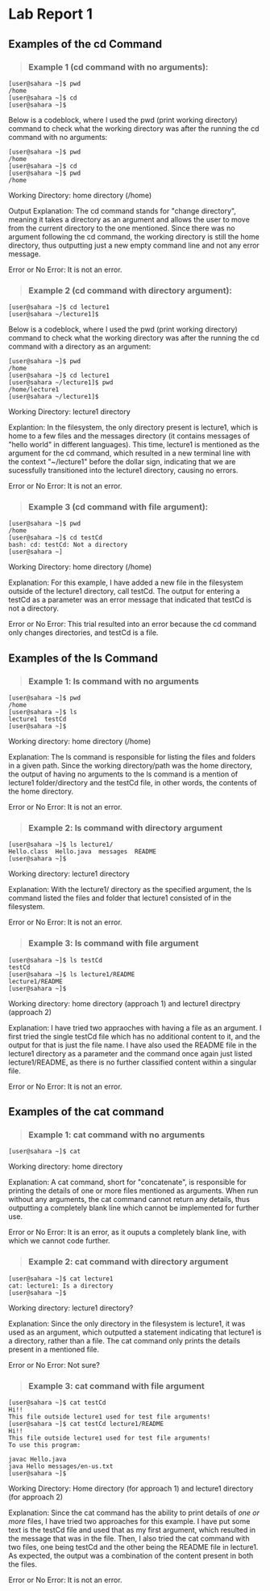 # Lab Report 1
## Examples of the cd Command
> ### Example 1 (cd command with no arguments):

```
[user@sahara ~]$ pwd
/home
[user@sahara ~]$ cd
[user@sahara ~]$
```

Below is a codeblock, where I used the pwd (print working directory) command to check what the working directory was after the running the cd command with no arguments:

```
[user@sahara ~]$ pwd
/home
[user@sahara ~]$ cd
[user@sahara ~]$ pwd
/home
```

Working Directory: home directory (/home)

Output Explanation: The cd command stands for "change directory", meaning it takes a directory as an argument and allows the user to move from the current directory to the one mentioned. Since there was no argument following the cd command, the working directory is still the home directory, thus outputting just a new empty command line and not any error message.

Error or No Error: It is not an error.

> ### Example 2 (cd command with directory argument):

```
[user@sahara ~]$ cd lecture1
[user@sahara ~/lecture1]$
```

Below is a codeblock, where I used the pwd (print working directory) command to check what the working directory was after the running the cd command with a directory as an argument:

```
[user@sahara ~]$ pwd
/home
[user@sahara ~]$ cd lecture1
[user@sahara ~/lecture1]$ pwd
/home/lecture1
[user@sahara ~/lecture1]$
```

Working Directory: lecture1 directory

Explantion: In the filesystem, the only directory present is lecture1, which is home to a few files and the messages directory (it contains messages of "hello world" in different languages). This time, lecture1 is mentioned as the argument for the cd command, which resulted in a new terminal line with the context "~/lecture1" before the dollar sign, indicating that we are sucessfully transitioned into the lecture1 directory, causing no errors.

Error or No Error: It is not an error.

> ### Example 3 (cd command with file argument):

```
[user@sahara ~]$ pwd
/home
[user@sahara ~]$ cd testCd
bash: cd: testCd: Not a directory
[user@sahara ~]
```
Working Directory: home directory (/home)

Explanation: For this example, I have added a new file in the filesystem outside of the lecture1 directory, call testCd. The output for entering a testCd as a parameter was an error message that indicated that testCd is not a directory. 

Error or No Error: This trial resulted into an error because the cd command only changes directories, and testCd is a file.


## Examples of the ls Command
> ### Example 1: ls command with no arguments

```
[user@sahara ~]$ pwd
/home
[user@sahara ~]$ ls
lecture1  testCd
[user@sahara ~]$ 
```

Working directory: home directory (/home)

Explanation: The ls command is responsible for listing the files and folders in a given path. Since the working directory/path was the home directory, the output of having no arguments to the ls command is a mention of lecture1 folder/directory and the testCd file, in other words, the contents of the home directory.

Error or No Error: It is not an error.

> ### Example 2: ls command with directory argument

```
[user@sahara ~]$ ls lecture1/
Hello.class  Hello.java  messages  README
[user@sahara ~]$
```

Working directory: lecture1 directory

Explanation: With the lecture1/ directory as the specified argument, the ls command listed the files and folder that lecture1 consisted of in the filesystem.

Error or No Error: It is not an error.

> ### Example 3: ls command with file argument

```
[user@sahara ~]$ ls testCd
testCd
[user@sahara ~]$ ls lecture1/README
lecture1/README
[user@sahara ~]$
```

Working directory: home directory (approach 1) and lecture1 directpry (approach 2)

Explanation: I have tried two appraoches with having a file as an argument. I first tried the single testCd file which has no additional content to it, and the output for that is just the file name. I have also used the README file in the lecture1 directory as a parameter and the command once again just listed lecture1/README, as there is no further classified content within a singular file.

Error or No Error: It is not an error.


## Examples of the cat command
> ### Example 1: cat command with no arguments

```
[user@sahara ~]$ cat

```

Working directory: home directory

Explanation: A cat command, short for "concatenate", is responsible for printing the details of one or more files mentioned as arguments. When run without any arguments, the cat command cannot return any details, thus outputting a completely blank line which cannot be implemented for further use.

Error or No Error: It is an error, as it ouputs a completely blank line, with which we cannot code further.

> ### Example 2: cat command with directory argument

```
[user@sahara ~]$ cat lecture1
cat: lecture1: Is a directory
[user@sahara ~]$
```

Working directory: lecture1 directory?

Explanation: Since the only directory in the filesystem is lecture1, it was used as an argument, which outputted a statement indicating that lecture1 is a directory, rather than a file. The cat command only prints the details present in a mentioned file.

Error or No Error: Not sure?

> ### Example 3: cat command with file argument

```
[user@sahara ~]$ cat testCd
Hi!!
This file outside lecture1 used for test file arguments!
[user@sahara ~]$ cat testCd lecture1/README
Hi!!
This file outside lecture1 used for test file arguments!
To use this program:

javac Hello.java
java Hello messages/en-us.txt
[user@sahara ~]$
```

Working Directory: Home directory (for approach 1) and lecture1 directory (for approach 2)

Explanation: Since the cat command has the ability to print details of *one or more* files, I have tried two approaches for this example. I have put some text is the testCd file and used that as my first argument, which resulted in the message that was in the file. Then, I also tried the cat command with two files, one being testCd and the other being the README file in lecture1. As expected, the output was a combination of the content present in both the files.

Error or No Error: It is not an error.



